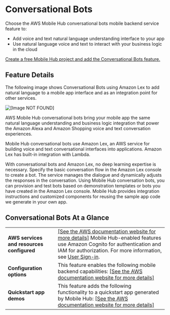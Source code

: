 # Conversational Bots<a name="conversational-bots"></a>

Choose the AWS Mobile Hub conversational bots mobile backend service feature to:
+ Add voice and text natural language understanding interface to your app
+ Use natural language voice and text to interact with your business logic in the cloud

 [Create a free Mobile Hub project and add the Conversational Bots feature\.](https://console.aws.amazon.com/mobilehub/home#/) 

## Feature Details<a name="conversational-bots-details"></a>

The following image shows Conversational Bots using Amazon Lex to add natural language to a mobile app interface and as an integration point for other services\.

![\[Image NOT FOUND\]](http://docs.aws.amazon.com/aws-mobile/latest/developerguide/images/diagram-abstract-conversational-bots.png)

AWS Mobile Hub conversational bots bring your mobile app the same natural language understanding and business logic integration that power the Amazon Alexa and Amazon Shopping voice and text conversation experiences\.

Mobile Hub conversational bots use Amazon Lex, an AWS service for building voice and text conversational interfaces into applications\. Amazon Lex has built\-in integration with Lambda\.

With conversational bots and Amazon Lex, no deep learning expertise is necessary\. Specify the basic conversation flow in the Amazon Lex console to create a bot\. The service manages the dialogue and dynamically adjusts the responses in the conversation\. Using Mobile Hub conversation bots, you can provision and test bots based on demonstration templates or bots you have created in the Amazon Lex console\. Mobile Hub provides integration instructions and customized components for reusing the sample app code we generate in your own app\.

## Conversational Bots At a Glance<a name="conversational-bots-ataglance"></a>


|  |  | 
| --- |--- |
|   **AWS services and resources configured**   |  [\[See the AWS documentation website for more details\]](http://docs.aws.amazon.com/aws-mobile/latest/developerguide/conversational-bots.html) Mobile Hub\-enabled features use Amazon Cognito for authentication and IAM for authorization\. For more information, see [User Sign\-in](User-Sign-in.md#user-sign-in)\.  | 
|   **Configuration options**   |  This feature enables the following mobile backend capabilities: [\[See the AWS documentation website for more details\]](http://docs.aws.amazon.com/aws-mobile/latest/developerguide/conversational-bots.html)  | 
|   **Quickstart app demos**   |  This feature adds the following functionality to a quickstart app generated by Mobile Hub: [\[See the AWS documentation website for more details\]](http://docs.aws.amazon.com/aws-mobile/latest/developerguide/conversational-bots.html)  | 